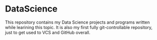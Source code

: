 # DataScience

This repository contains my Data Science projects and programs written while learining this topic.
It is also my first fully git-controllable repository, just to get used to VCS and GitHub overall.
